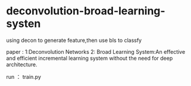 # deconvolution-broad-learning-systen
using decon to generate feature,then use bls to classfy

paper : 1:Deconvolution Networks
        2: Broad Learning System:An effective and efficient incremental learning system without the need for deep architecture.
        
        
 run ： train.py
